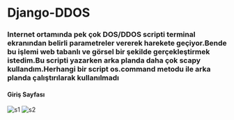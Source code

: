 # Django-DDOS
### Internet ortamında pek çok DOS/DDOS scripti terminal ekranından belirli parametreler vererek harekete geçiyor.Bende bu işlemi web tabanlı ve görsel bir şekilde gerçekleştirmek istedim.Bu scripti yazarken arka planda daha çok scapy kullandım.Herhangi bir script os.command metodu ile arka planda çalıştırılarak kullanılmadı
#### Giriş Sayfası
![s1](https://user-images.githubusercontent.com/26081033/40584797-078881b6-6197-11e8-8174-d555020abeb7.png)
![s2](https://user-images.githubusercontent.com/26081033/40584798-07cd4b3e-6197-11e8-985b-dfd93ae5c3e1.png)
